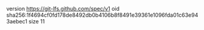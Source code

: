 version https://git-lfs.github.com/spec/v1
oid sha256:1f4694cf0fd178de8492db0b4106b8f8491e39361e1096fda01c63e943aebec1
size 11
